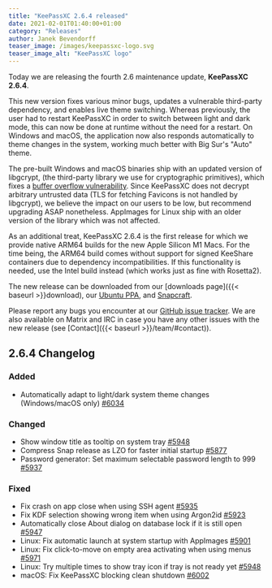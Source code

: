 ```yaml
---
title: "KeePassXC 2.6.4 released"
date: 2021-02-01T01:40:00+01:00
category: "Releases"
author: Janek Bevendorff
teaser_image: /images/keepassxc-logo.svg
teaser_image_alt: "KeePassXC logo"
---
```


Today we are releasing the fourth 2.6 maintenance update, **KeePassXC 2.6.4**.

This new version fixes various minor bugs, updates a vulnerable third-party dependency, and enables live theme switching.
Whereas previously, the user had to restart KeePassXC in order to switch between light and dark mode, this can now be done
at runtime without the need for a restart. On Windows and macOS, the application now also responds automatically
to theme changes in the system, working much better with Big Sur's "Auto" theme.

<!--more-->

The pre-built Windows and macOS binaries ship with an updated version of libgcrypt,
(the third-party library we use for cryptographic primitives), which fixes a
[buffer overflow vulnerability](https://lists.gnupg.org/pipermail/gnupg-announce/2021q1/000456.html).
Since KeePassXC does not decrypt arbitrary untrusted data (TLS for fetching Favicons is not handled by libgcrypt),
we believe the impact on our users to be low, but recommend upgrading ASAP nonetheless. AppImages for Linux ship
with an older version of the library which was not affected.

As an additional treat, KeePassXC 2.6.4 is the first release for which we provide native ARM64 builds for the new
Apple Silicon M1 Macs. For the time being, the ARM64 build comes without support for signed KeeShare containers due
to dependency incompatibilities. If this functionality is needed, use the Intel build instead (which works just
as fine with Rosetta2).

The new release can be downloaded from our
[downloads page]({{< baseurl >}}download), our
[Ubuntu PPA](https://launchpad.net/~phoerious/+archive/ubuntu/keepassxc/),
and [Snapcraft](https://snapcraft.io/keepassxc/).

Please report any bugs you encounter at our [GitHub issue tracker](https://github.com/keepassxreboot/keepassxc/issues).
We are also available on Matrix and IRC in case you have any other issues with the new release
(see [Contact]({{< baseurl >}}/team/#contact)).

## 2.6.4 Changelog

### Added

- Automatically adapt to light/dark system theme changes (Windows/macOS only) [#6034](https://github.com/keepassxreboot/keepassxc/pull/6034)

### Changed

- Show window title as tooltip on system tray [#5948](https://github.com/keepassxreboot/keepassxc/pull/5948)
- Compress Snap release as LZO for faster initial startup [#5877](https://github.com/keepassxreboot/keepassxc/pull/5877)
- Password generator: Set maximum selectable password length to 999 [#5937](https://github.com/keepassxreboot/keepassxc/pull/5937)

### Fixed

- Fix crash on app close when using SSH agent [#5935](https://github.com/keepassxreboot/keepassxc/pull/5935)
- Fix KDF selection showing wrong item when using Argon2id [#5923](https://github.com/keepassxreboot/keepassxc/pull/5923)
- Automatically close About dialog on database lock if it is still open [#5947](https://github.com/keepassxreboot/keepassxc/pull/5947)
- Linux: Fix automatic launch at system startup with AppImages [#5901](https://github.com/keepassxreboot/keepassxc/pull/5901)
- Linux: Fix click-to-move on empty area activating when using menus [#5971](https://github.com/keepassxreboot/keepassxc/pull/5971)
- Linux: Try multiple times to show tray icon if tray is not ready yet [#5948](https://github.com/keepassxreboot/keepassxc/pull/5948)
- macOS: Fix KeePassXC blocking clean shutdown [#6002](https://github.com/keepassxreboot/keepassxc/pull/6002)
